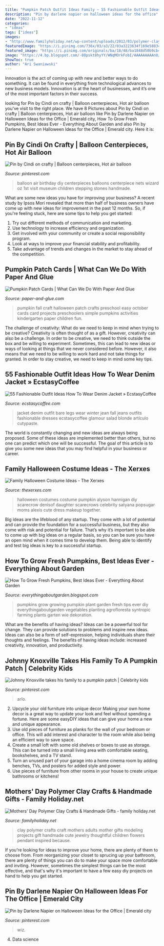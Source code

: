 ```yaml
---
title: "Pumpkin Patch Outfit Ideas Family ~ 55 Fashionable Outfit Ideas How To Wear Denim Jacket » Ecstasycoffee"
description: "Pin by darlene napier on halloween ideas for the office"
date: "2022-11-12"
categories:
- "ideas"
tags: ["ideas"]
images:
- "http://www.familyholiday.net/wp-content/uploads/2012/03/polymer-clay-crafts-for-mothers-day-_10.jpg"
featuredImage: "https://i.pinimg.com/736x/03/a3/22/03a3223634f169e5883cc35b384a988f--balloon-party-balloon-ideas.jpg"
featured_image: "https://i.pinimg.com/originals/ba/18/48/ba1848d50b9cb4ac11d3fc126fc9c08a.jpg"
image: "https://4.bp.blogspot.com/-80pskt8hyYY/WNqMOrkFobI/AAAAAAAAAnU/fgr_5S4_AYYaRLA_FRgN12VljzpkcOtEgCLcB/s1600/7.jpg"
ShowToc: true
author: "Ari Swaniawski"
---
```



Innovation is the act of coming up with new and better ways to do something. It can be found in everything from technological advances to new business models. Innovation is at the heart of businesses, and it’s one of the most important factors in their success.

	

		
looking for Pin by Cindi on crafty | Balloon centerpieces, Hot air balloon you've visit to the right place. We have 8 Pictures about Pin by Cindi on crafty | Balloon centerpieces, Hot air balloon like Pin by Darlene Napier on Halloween Ideas for the Office | Emerald city, How To Grow Fresh Pumpkins, Best Ideas Ever - Everything About Garden and also Pin by Darlene Napier on Halloween Ideas for the Office | Emerald city. Here it is:
		
    
## Pin By Cindi On Crafty | Balloon Centerpieces, Hot Air Balloon

<img loading=lazy src="https://i.pinimg.com/736x/03/a3/22/03a3223634f169e5883cc35b384a988f--balloon-party-balloon-ideas.jpg" onerror="this.onerror=null;this.src='https://tse2.mm.bing.net/th?id=OIP.pgX2As-BiQzYibKgzeFc5AHaJ7&amp;pid=15.1';" alt="Pin by Cindi on crafty | Balloon centerpieces, Hot air balloon">

_Source: pinterest.com_

>balloon air birthday diy centerpieces balloons centerpiece nets wizard oz 1st visit museum children stepping stones handmade. 

	

What are some new ideas you have for improving your business?
A recent study by Ipsos Mori revealed that more than half of business owners have come up with new ideas for improvement in the past 12 months. So, if you're feeling stuck, here are some tips to help you get started: 
1. Try out different methods of communication and marketing.
2. Use technology to increase efficiency and organization.
3. Get involved with your community or create a social responsibility program.
4. Look at ways to improve your financial stability and profitability.
5. Take advantage of trends and changes in the market to stay ahead of the competition.

    
## Pumpkin Patch Cards | What Can We Do With Paper And Glue

<img loading=lazy src="https://4.bp.blogspot.com/-lo5XIJ784M0/Vgx-t3u8-QI/AAAAAAAAHtQ/Zxc0WzgDxRs/s1600/PumpkinPatch11.png" onerror="this.onerror=null;this.src='https://tse1.mm.bing.net/th?id=OIP.1mfm4zyMrPWJ8hcQLLVwbwHaKl&amp;pid=15.1';" alt="Pumpkin Patch Cards | What Can We Do With Paper And Glue">

_Source: paper-and-glue.com_

>pumpkin fall craft halloween patch crafts preschool easy october cards card projects preschoolers simple pumpkins activities kindergarten paper children fun. 

	

The challenge of creativity: What do we need to keep in mind when trying to be creative?
Creativity is often thought of as a gift. However, creativity can also be a challenge. In order to be creative, we need to think outside the box and be willing to experiment. Sometimes, this can lead to new ideas or ways of looking at things that we never considered before. However, it also means that we need to be willing to work hard and not take things for granted. In order to stay creative, we need to keep in mind some key tips.

    
## 55 Fashionable Outfit Ideas How To Wear Denim Jacket » EcstasyCoffee

<img loading=lazy src="https://i2.wp.com/www.ecstasycoffee.com/wp-content/uploads/2016/10/Denim-Jacket-11.jpg?resize=683%2C1024" onerror="this.onerror=null;this.src='https://tse4.mm.bing.net/th?id=OIP.sZOhExl4qfZeX0RekxK2WwHaLG&amp;pid=15.1';" alt="55 Fashionable Outfit Ideas How To Wear Denim Jacket » EcstasyCoffee">

_Source: ecstasycoffee.com_

>jacket denim outfit bare legs wear winter jean fall jeans outfits fashionable dresses ecstasycoffee glamour salad blonde artículo cutypaste. 

	

The world is constantly changing and new ideas are always being proposed. Some of these ideas are implemented better than others, but no one can predict which one will be successful. The goal of this article is to give you some new ideas that you may find helpful in your business or career.

    
## Family Halloween Costume Ideas - The Xerxes

<img loading=lazy src="http://thexerxes.com/wp-content/uploads/2015/09/Scarecrows-and-Pumpkin.jpg" onerror="this.onerror=null;this.src='https://tse1.mm.bing.net/th?id=OIP.dhoij5TiLcrk3jGjt_pJ-AHaJ4&amp;pid=15.1';" alt="Family Halloween Costume Ideas - The Xerxes">

_Source: thexerxes.com_

>halloween costumes costume pumpkin alyson hannigan diy scarecrow denisof daughter scarecrows celebrity satyana popsugar moms alexis cute dress makeup together. 

	

Big ideas are the lifeblood of any startup. They come with a lot of potential and can provide the foundation for a successful business, but they also come with risk and potential for failure. That’s why it’s important to be able to come up with big ideas on a regular basis, so you can be sure you have an open mind when it comes time to develop them. Being able to identify and test big ideas is key to a successful startup.

    
## How To Grow Fresh Pumpkins, Best Ideas Ever - Everything About Garden

<img loading=lazy src="https://4.bp.blogspot.com/-80pskt8hyYY/WNqMOrkFobI/AAAAAAAAAnU/fgr_5S4_AYYaRLA_FRgN12VljzpkcOtEgCLcB/s1600/7.jpg" onerror="this.onerror=null;this.src='https://tse4.mm.bing.net/th?id=OIP.aO6kllv2vIFt9YhJ19gN2gHaLE&amp;pid=15.1';" alt="How To Grow Fresh Pumpkins, Best Ideas Ever - Everything About Garden">

_Source: everythingaboutgarden.blogspot.com_

>pumpkins grow growing pumpkin plant garden fresh tips ever diy everythingaboutgarden vegetables planting agrofloresta syntropic farming plants garten wie dekoration. 

	

What are the benefits of having ideas?
Ideas can be a powerful tool for change. They can provide solutions to problems and inspire new ideas. Ideas can also be a form of self-expression, helping individuals share their thoughts and feelings. The benefits of having ideas include: increased creativity, innovation, and productivity.

    
## Johnny Knoxville Takes His Family To A Pumpkin Patch | Celebrity Kids

<img loading=lazy src="https://i.pinimg.com/originals/ba/18/48/ba1848d50b9cb4ac11d3fc126fc9c08a.jpg" onerror="this.onerror=null;this.src='https://tse2.mm.bing.net/th?id=OIP._daGicDK_KSePpZOT44K6QHaJ6&amp;pid=15.1';" alt="Johnny Knoxville takes his family to a pumpkin patch | Celebrity kids">

_Source: pinterest.com_

>arlo. 

	

2. Upcycle your old furniture into unique decor
Making your own home decor is a great way to update your look and feel without spending a fortune. Here are some easyDIY ideas that can give your home a new and unique appearance. 
1. Use old pieces of furniture as planks for the wall of your bedroom or office. This will add interest and character to the room while also being an efficient way to save space.
2. Create a small loft with some old shelves or boxes to use as storage. This can be turned into a small living area with comfortable seating, bookshelves, and a TV stand.
3. Turn an unused part of your garage into a home cinema room by adding benches, TVs, and posters for added style and power.
4. Use pieces of furniture from other rooms in your house to create unique bathrooms or kitchens!

    
## Mothers&#039; Day Polymer Clay Crafts &amp; Handmade Gifts - Family Holiday.net

<img loading=lazy src="http://www.familyholiday.net/wp-content/uploads/2012/03/polymer-clay-crafts-for-mothers-day-_10.jpg" onerror="this.onerror=null;this.src='https://tse2.mm.bing.net/th?id=OIP.8I2cfX-zyGNWQ0UF_hIvfQHaJ4&amp;pid=15.1';" alt="Mothers&#039; Day Polymer Clay Crafts &amp; Handmade Gifts - family holiday.net">

_Source: familyholiday.net_

>clay polymer crafts craft mothers adults mother gifts modeling projects gift handmade cute jewelry thoughtful children flowers pendant inspired because. 

	

If you're looking for ideas to improve your home, there are plenty of them to choose from. From reorganizing your closet to sprucing up your bathroom, there are plenty of things you can do to make your space more comfortable and inviting. However, sometimes the simplest things can be the most effective, and that's why it's important to have a few easy diy projects on hand to help you get started.

    
## Pin By Darlene Napier On Halloween Ideas For The Office | Emerald City

<img loading=lazy src="https://i.pinimg.com/originals/7c/3b/bc/7c3bbcdb9b581a7557a896e921ea973d.jpg" onerror="this.onerror=null;this.src='https://tse1.mm.bing.net/th?id=OIP.polIjcNb5MSOQ23rI5KuNAHaLL&amp;pid=15.1';" alt="Pin by Darlene Napier on Halloween Ideas for the Office | Emerald city">

_Source: pinterest.com_

>wiz. 

	

4. Data science 

